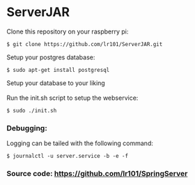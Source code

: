 # ServerJAR
Clone this repository on your raspberry pi:
```
$ git clone https://github.com/lr101/ServerJAR.git
```
Setup your postgres database:
```
$ sudo apt-get install postgresql
```
Setup your database to your liking \
\
Run the init.sh script to setup the webservice:
```
$ sudo ./init.sh
```

### Debugging:

Logging can be tailed with the following command:
```
$ journalctl -u server.service -b -e -f
```


### Source code: https://github.com/lr101/SpringServer
